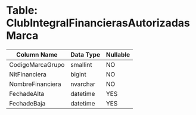 # Table: ClubIntegralFinancierasAutorizadasMarca

| Column Name | Data Type | Nullable |
|-------------|-----------|----------|
| CodigoMarcaGrupo | smallint | NO |
| NitFinanciera | bigint | NO |
| NombreFinanciera | nvarchar | NO |
| FechadeAlta | datetime | YES |
| FechadeBaja | datetime | YES |
